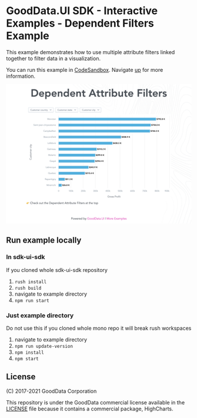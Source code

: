 # GoodData.UI SDK - Interactive Examples - Dependent Filters Example

This example demonstrates how to use multiple attribute filters linked together to filter data in a visualization.

You can run this example in [CodeSandbox](https://codesandbox.io/p/sandbox/github/gooddata/gooddata-ui-sdk/tree/master/examples/sdk-interactive-examples/examples/example-dependentFilters?file=/src/example/Example.tsx). Navigate [up](../../) for more information.

[![Dependent Filters Example](./.example/preview.png)](https://codesandbox.io/p/sandbox/github/gooddata/gooddata-ui-sdk/tree/master/examples/sdk-interactive-examples/examples/example-dependentFilters?file=/src/example/Example.tsx)

## Run example locally

### In sdk-ui-sdk 
If you cloned whole sdk-ui-sdk repository

1) ```rush install```
2) ```rush build```
3) navigate to example directory
4) ```npm run start``` 

### Just example directory 

Do not use this if you cloned whole mono repo it will break rush workspaces

1) navigate to example directory
2) ```npm run update-version```
3) ```npm install```
4) ```npm start```

## License

(C) 2017-2021 GoodData Corporation

This repository is under the GoodData commercial license available in the [LICENSE](LICENSE) file because it contains a commercial package, HighCharts.